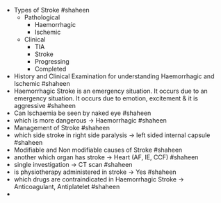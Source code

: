 - Types of Stroke #shaheen
	- Pathological
		- Haemorrhagic
		- Ischemic
	- Clinical
		- TIA
		- Stroke
		- Progressing
		- Completed
- History and Clinical Examination for understanding Haemorrhagic and Ischemic #shaheen
- Haemorrhagic Stroke is an emergency situation. It occurs due to an emergency situation. It occurs due to emotion, excitement & it is aggressive #shaheen
- Can Ischaemia be seen by naked eye #shaheen
- which is more dangerous -> Haemorrhagic #shaheen
- Management of Stroke #shaheen
- which side stroke in right side paralysis -> left sided internal capsule #shaheen
- Modifiable and Non modifiable causes of Stroke #shaheen
- another which organ has stroke -> Heart (AF, IE, CCF) #shaheen
- single investigation -> CT scan #shaheen
- is physiotherapy administered in stroke -> Yes #shaheen
- which drugs are contraindicated in Haemorrhagic Stroke -> Anticoagulant, Antiplatelet #shaheen
-